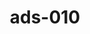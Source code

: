 ---
categories:
- ads_category-18
tags:
- ads_tag-8
- ads_tag-3
- ads_tag-5
- ads_tag-11
title: ads-010
---